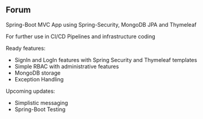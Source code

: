 Forum 
---
Spring-Boot MVC App using Spring-Security, MongoDB JPA and Thymeleaf 

For further use in CI/CD Pipelines and infrastructure coding

Ready features:
- SignIn and LogIn features with Spring Security and Thymeleaf templates
- Simple RBAC with administrative features
- MongoDB storage
- Exception Handling

Upcoming updates:
- Simplistic messaging
- Spring-Boot Testing